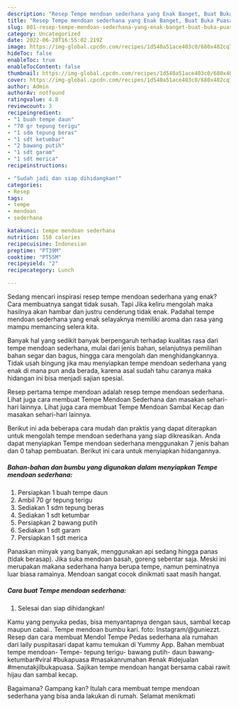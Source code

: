 ```yaml
---
description: "Resep Tempe mendoan sederhana yang Enak Banget, Buat Buka Puasa Lezat Sekali"
title: "Resep Tempe mendoan sederhana yang Enak Banget, Buat Buka Puasa Lezat Sekali"
slug: 801-resep-tempe-mendoan-sederhana-yang-enak-banget-buat-buka-puasa-lezat-sekali
category: Uncategorized
date: 2022-06-28T16:55:02.219Z
image: https://img-global.cpcdn.com/recipes/1d540a51ace403c0/680x482cq70/tempe-mendoan-sederhana-foto-resep-utama.jpg
hideToc: false
enableToc: true
enableTocContent: false
thumbnail: https://img-global.cpcdn.com/recipes/1d540a51ace403c0/680x482cq70/tempe-mendoan-sederhana-foto-resep-utama.jpg
cover: https://img-global.cpcdn.com/recipes/1d540a51ace403c0/680x482cq70/tempe-mendoan-sederhana-foto-resep-utama.jpg
author: Admin
authorAv: notfound
ratingvalue: 4.8
reviewcount: 3
recipeingredient:
- "1 buah tempe daun"
- "70 gr tepung terigu"
- "1 sdm tepung beras"
- "1 sdt ketumbar"
- "2 bawang putih"
- "1 sdt garam"
- "1 sdt merica"
recipeinstructions:

- "Sudah jadi dan siap dihidangkan!"
categories:
- Resep
tags:
- tempe
- mendoan
- sederhana

katakunci: tempe mendoan sederhana 
nutrition: 158 calories
recipecuisine: Indonesian
preptime: "PT39M"
cooktime: "PT55M"
recipeyield: "2"
recipecategory: Lunch

---
```



Sedang mencari inspirasi resep tempe mendoan sederhana yang enak? Cara membuatnya sangat tidak susah. Tapi Jika keliru mengolah maka hasilnya akan hambar dan justru cenderung tidak enak. Padahal tempe mendoan sederhana yang enak selayaknya memiliki aroma dan rasa yang mampu memancing selera kita.


Banyak hal yang sedikit banyak berpengaruh terhadap kualitas rasa dari tempe mendoan sederhana, mulai dari jenis bahan, selanjutnya pemilihan bahan segar dan bagus, hingga cara mengolah dan menghidangkannya. Tidak usah bingung jika mau menyiapkan tempe mendoan sederhana yang enak di mana pun anda berada, karena asal sudah tahu caranya maka hidangan ini bisa menjadi sajian spesial.

Resep pertama tempe mendoan adalah resep tempe mendoan sederhana. Lihat juga cara membuat Tempe Mendoan Sederhana dan masakan sehari-hari lainnya. Lihat juga cara membuat Tempe Mendoan Sambal Kecap dan masakan sehari-hari lainnya.


Berikut ini ada beberapa cara mudah dan praktis yang dapat diterapkan untuk mengolah tempe mendoan sederhana yang siap dikreasikan. Anda dapat menyiapkan Tempe mendoan sederhana menggunakan 7 jenis bahan dan 0 tahap pembuatan. Berikut ini cara untuk menyiapkan hidangannya.

<!--inarticleads1-->

##### Bahan-bahan dan bumbu yang digunakan dalam menyiapkan Tempe mendoan sederhana:

1. Persiapkan 1 buah tempe daun
1. Ambil 70 gr tepung terigu
1. Sediakan 1 sdm tepung beras
1. Sediakan 1 sdt ketumbar
1. Persiapkan 2 bawang putih
1. Sediakan 1 sdt garam
1. Persiapkan 1 sdt merica


Panaskan minyak yang banyak, menggunakan api sedang hingga panas (tidak berasap). Jika suka mendoan basah, goreng sebentar saja. Meski ini merupakan makana sederhana hanya berupa tempe, namun peminatnya luar biasa ramainya. Mendoan sangat cocok dinikmati saat masih hangat. 

<!--inarticleads2-->

##### Cara buat Tempe mendoan sederhana:


1. Selesai dan siap dihidangkan!

Kamu yang penyuka pedas, bisa menyantapnya dengan saus, sambal kecap maupun cabai.. Tempe mendoan bumbu kari. foto: Instagram/@guniezzt. Resep dan cara membuat Mendol Tempe Pedas sederhana ala rumahan dari laily puspitasari dapat kamu temukan di Yummy App. Bahan membuat tempe mendoan- Tempe- tepung terigu- bawang putih- daun bawang- ketumbar#viral #bukapuasa #masakanrumahan #enak #idejualan #menutakjilbukapuasa. Sajikan tempe mendoan hangat bersama cabai rawit hijau dan sambal kecap. 

Bagaimana? Gampang kan? Itulah cara membuat tempe mendoan sederhana yang bisa anda lakukan di rumah. Selamat menikmati
